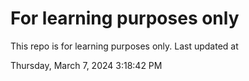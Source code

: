 # For learning purposes only
This repo is for learning purposes only.
Last updated at

Thursday, March 7, 2024 3:18:42 PM

